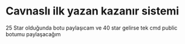 # Cavnaslı ilk yazan kazanır sistemi
25 Star olduğunda botu paylaşıcam ve 40 star gelirse tek cmd public botumu paylaşacağım
